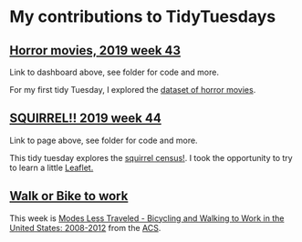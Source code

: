 # My contributions to TidyTuesdays

## [Horror movies, 2019 week 43](https://k-maciejewski.github.io/TidyTuesdays/2019w43/TT_2019_w43.html)

Link to dashboard above, see folder for code and more.

For my first tidy Tuesday, I explored the [dataset of horror movies](https://github.com/rfordatascience/tidytuesday/tree/master/data/2019/2019-10-22). 

## [SQUIRREL!! 2019 week 44](https://k-maciejewski.github.io/TidyTuesdays/TT_2019_44.html)

Link to page above, see folder for code and more.

This tidy tuesday explores the [squirrel census!](https://www.thesquirrelcensus.com). I took the opportunity to try to learn a little [Leaflet.](https://leafletjs.com)

## [Walk or Bike to work](https://k-maciejewski.github.io/TidyTuesdays/TT_2019_45.html)

This week is [Modes Less Traveled - Bicycling and Walking to Work in the United States: 2008-2012](https://github.com/rfordatascience/tidytuesday/tree/master/data/2019/2019-11-05) from the  [ACS](https://www.census.gov/library/publications/2014/acs/acs-25.html?#).

